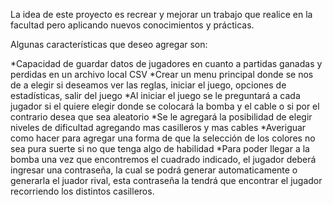 La idea de este proyecto es recrear y mejorar un trabajo que realice en la facultad pero aplicando nuevos conocimientos y prácticas.

Algunas características que deseo agregar son:

*Capacidad de guardar datos de jugadores en cuanto a partidas ganadas y perdidas en un archivo local CSV
*Crear un menu principal donde se nos de a elegir si deseamos ver las reglas, iniciar el juego, opciones de estadísticas, salir del juego
*Al iniciar el juego se le preguntará a cada jugador si el quiere elegir donde se colocará la bomba y el cable o si por el contrario desea que sea aleatorio
*Se le agregará la posibilidad de elegir niveles de dificultad agregando mas casilleros y mas cables
*Averiguar como hacer para agregar una forma de que la selección de los colores no sea pura suerte si no que tenga algo de habilidad
*Para poder llegar a la bomba una vez que encontremos el cuadrado indicado, el jugador deberá ingresar una contraseña, la cual se podrá generar automaticamente o generarla el juador rival, esta contraseña la tendrá que encontrar el jugador recorriendo los distintos casilleros.
